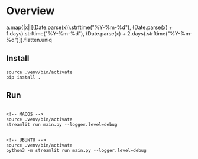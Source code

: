 # Overview

a.map{|x| [(Date.parse(x)).strftime("%Y-%m-%d"), (Date.parse(x) + 1.days).strftime("%Y-%m-%d"), (Date.parse(x) + 2.days).strftime("%Y-%m-%d")]}.flatten.uniq

## Install
```shellscript
source .venv/bin/activate
pip install .
```

## Run
```shellscript

<!-- MACOS -->
source .venv/bin/activate
streamlit run main.py --logger.level=debug


<!-- UBUNTU -->
source .venv/bin/activate
python3 -m streamlit run main.py --logger.level=debug
```
